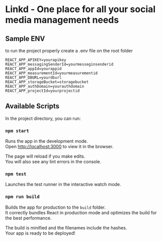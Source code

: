 # Linkd - One place for all your social media management needs

## Sample ENV

to run the project properly create a .env file on the root folder

```
REACT_APP_APIKEY=yourapikey
REACT_APP_messagingSenderId=yourmesseginsenderid
REACT_APP_appId=yourappid
REACT_APP_measurementId=yourmeasurementid
REACT_APP_DBURL=yourdburl
REACT_APP_storageBucket=storagebucket
REACT_APP_authDomain=yourauthdomain
REACT_APP_projectId=yourprojectid
```

## Available Scripts

In the project directory, you can run:

### `npm start`

Runs the app in the development mode.<br />
Open [http://localhost:3000](http://localhost:3000) to view it in the browser.

The page will reload if you make edits.<br />
You will also see any lint errors in the console.

### `npm test`

Launches the test runner in the interactive watch mode.<br />

### `npm run build`

Builds the app for production to the `build` folder.<br />
It correctly bundles React in production mode and optimizes the build for the best performance.

The build is minified and the filenames include the hashes.<br />
Your app is ready to be deployed!
